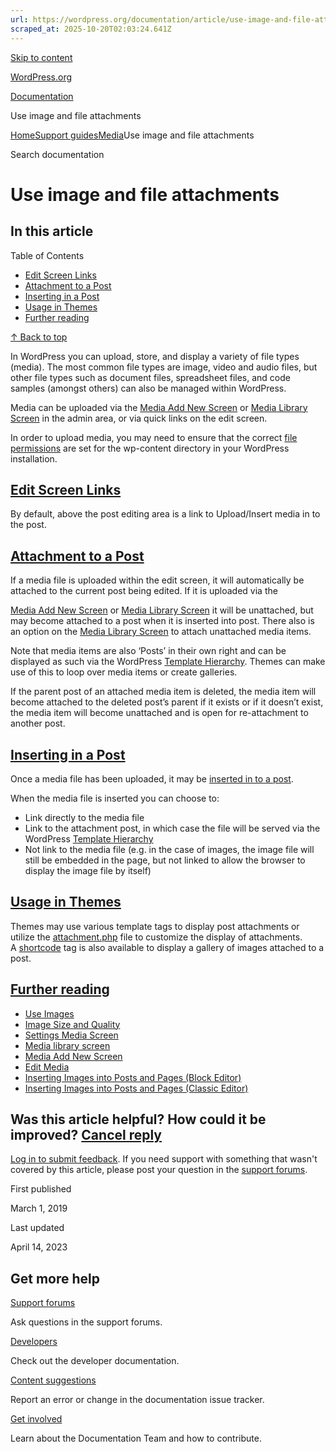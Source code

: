 ```yaml
---
url: https://wordpress.org/documentation/article/use-image-and-file-attachments
scraped_at: 2025-10-20T02:03:24.641Z
---
```


[Skip to content](https://wordpress.org/documentation/article/use-image-and-file-attachments/#wp--skip-link--target)

[WordPress.org](https://wordpress.org/)

[Documentation](https://wordpress.org/documentation)

Use image and file attachments

[Home](https://wordpress.org/documentation)[Support guides](https://wordpress.org/documentation/support-guides/)[Media](https://wordpress.org/documentation/category/media/)Use image and file attachments

Search documentation

# Use image and file attachments

## In this article

Table of Contents

- [Edit Screen Links](https://wordpress.org/documentation/article/use-image-and-file-attachments/#edit-screen-links)
- [Attachment to a Post](https://wordpress.org/documentation/article/use-image-and-file-attachments/#attachment-to-a-post)
- [Inserting in a Post](https://wordpress.org/documentation/article/use-image-and-file-attachments/#inserting-in-a-post)
- [Usage in Themes](https://wordpress.org/documentation/article/use-image-and-file-attachments/#usage-in-themes)
- [Further reading](https://wordpress.org/documentation/article/use-image-and-file-attachments/#further-reading)

[↑ Back to top](https://wordpress.org/documentation/article/use-image-and-file-attachments/#wp--skip-link--target)

In WordPress you can upload, store, and display a variety of file types (media). The most common file types are image, video and audio files, but other file types such as document files, spreadsheet files, and code samples (amongst others) can also be managed within WordPress.

Media can be uploaded via the [Media Add New Screen](https://wordpress.org/documentation/article/media-add-new-screen/) or [Media Library Screen](https://wordpress.org/documentation/article/media-library-screen/) in the admin area, or via quick links on the edit screen.

In order to upload media, you may need to ensure that the correct [file permissions](https://developer.wordpress.org/advanced-administration/server/file-permissions/) are set for the wp-content directory in your WordPress installation.

## [Edit Screen Links](https://wordpress.org/documentation/article/use-image-and-file-attachments/\#edit-screen-links)

By default, above the post editing area is a link to Upload/Insert media in to the post.

## [Attachment to a Post](https://wordpress.org/documentation/article/use-image-and-file-attachments/\#attachment-to-a-post)

If a media file is uploaded within the edit screen, it will automatically be attached to the current post being edited. If it is uploaded via the

[Media Add New Screen](https://wordpress.org/documentation/article/media-add-new-screen/) or [Media Library Screen](https://wordpress.org/documentation/article/media-library-screen/) it will be unattached, but may become attached to a post when it is inserted into post. There also is an option on the [Media Library Screen](https://wordpress.org/documentation/article/media-library-screen/) to attach unattached media items.

Note that media items are also ‘Posts’ in their own right and can be displayed as such via the WordPress [Template Hierarchy](https://developer.wordpress.org/themes/basics/template-hierarchy/). Themes can make use of this to loop over media items or create galleries.

If the parent post of an attached media item is deleted, the media item will become attached to the deleted post’s parent if it exists or if it doesn’t exist, the media item will become unattached and is open for re-attachment to another post.

## [Inserting in a Post](https://wordpress.org/documentation/article/use-image-and-file-attachments/\#inserting-in-a-post)

Once a media file has been uploaded, it may be [inserted in to a post](https://wordpress.org/documentation/article/inserting-images-into-posts-and-pages-block-editor/).

When the media file is inserted you can choose to:

- Link directly to the media file
- Link to the attachment post, in which case the file will be served via the WordPress [Template Hierarchy](https://developer.wordpress.org/themes/basics/template-hierarchy/)
- Not link to the media file (e.g. in the case of images, the image file will still be embedded in the page, but not linked to allow the browser to display the image file by itself)

## [Usage in Themes](https://wordpress.org/documentation/article/use-image-and-file-attachments/\#usage-in-themes)

Themes may use various template tags to display post attachments or utilize the [attachment.php](https://developer.wordpress.org/themes/basics/template-hierarchy/) file to customize the display of attachments. A [shortcode](https://developer.wordpress.org/themes/functionality/media/galleries/#gallery-shortcode) tag is also available to display a gallery of images attached to a post.

## [Further reading](https://wordpress.org/documentation/article/use-image-and-file-attachments/\#further-reading)

- [Use Images](https://wordpress.org/documentation/article/use-images/)
- [Image Size and Quality](https://wordpress.org/documentation/article/image-size-and-quality/)
- [Settings Media Screen](https://wordpress.org/documentation/article/settings-media-screen/)
- [Media library screen](https://wordpress.org/documentation/article/media-library-screen/)
- [Media Add New Screen](https://wordpress.org/documentation/article/media-add-new-screen/)
- [Edit Media](https://wordpress.org/documentation/article/edit-media/)
- [Inserting Images into Posts and Pages (Block Editor)](https://wordpress.org/documentation/article/inserting-images-into-posts-and-pages-block-editor/)
- [Inserting Images into Posts and Pages (Classic Editor)](https://wordpress.org/documentation/article/inserting-images-into-posts-and-pages-classic/)

## Was this article helpful? How could it be improved? [Cancel reply](https://wordpress.org/documentation/article/use-image-and-file-attachments/\#respond)

[Log in to submit feedback](https://login.wordpress.org/?redirect_to=https%3A%2F%2Fwordpress.org%2Fdocumentation%2Farticle%2Fuse-image-and-file-attachments%2F&locale=en_US). If you need support with something that wasn't covered by this article, please post your question in the [support forums](https://wordpress.org/support/forums/).

First published

March 1, 2019

Last updated

April 14, 2023

## Get more help

[Support forums](https://wordpress.org/support/forums/)

Ask questions in the support forums.

[Developers](https://developer.wordpress.org/)

Check out the developer documentation.

[Content suggestions](https://github.com/WordPress/Documentation-Issue-Tracker/issues)

Report an error or change in the documentation issue tracker.

[Get involved](https://make.wordpress.org/docs/)

Learn about the Documentation Team and how to contribute.